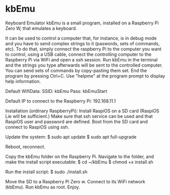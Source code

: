 # kbEmu
 Keyboard Emulator
kbEmu is a small program, installed on a Raspberry Pi Zero W, that emulates a keyboard.

It can be used to control a computer that, for instance, is in debug mode and you have to send complex strings to it (paswords, sets of commands, etc).
To do that, simply connect the raspberry Pi to the computer you want to control, using a USB cable, connect the controlling computer to the Raspberry Pi via WiFi and open a ssh session.
Run kbEmu in the terminal and the strings you type afterwards will be sent to the controlled computer. You can send sets of commands by copy-pasting them set.
End the program by pressing Ctrl+C. Use "helpme" at the program prompt to display help information.

Default WifiData:
SSID: kbEmu
Pass: kbEmuStart

Default IP to connect to the Raspberry Pi: 192.168.11.1

Installation (ordinary RaspberryPi):
Install RaspiOS on a SD card (RaspiOS Lie will be sufficient.) Make sure that ssh service can be used and that RaspiOS user and password are defined.
Boot from the SD card and connect to RaspiOS using ssh.

Update the system:
$ sudo apt update
$ sudo apt full-upgrade

Reboot, reconnect.

Copy the kbEmu folder on the Raspberry Pi. Navigate to the folder, and make the install script executable:
$ cd ~/kbEmu
$ chmod +x install.sh

Run the install script:
$ sudo ./install.sh

Move the SD to a Raspberry Pi Zero w. Connect to its WiFi network (kbEmu).
Run kbEmu as root.
Enjoy.
